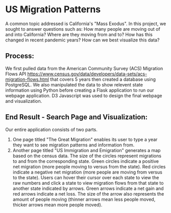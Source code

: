# US Migration Patterns

A common topic addressed is California's "Mass Exodus". 
In this project, we sought to answer questions such as:
How many people are moving out of and into California?
Where are they moving from and to?
How has this changed in recent pandemic years?
How can we best visualize this data?

## Process:
We first pulled data from the American Community Survey (ACS) Migration Flows API https://www.census.gov/data/developers/data-sets/acs-migration-flows.html that covers 5 years then created a database using PostgreSQL. We also manipulated the data to show relevent state information using Python before creating a Flask application to run our webpage application. D3 Javascript was used to design the final webpage and visualization. 

## End Result - Search Page and Visualization:
Our entire application consists of two parts. 
1. One page titled "The Great Migration" enables its user to type a year they want to see migration patterns and information from. 
2. Another page titled "US Immigration and Emigration" generates a map based on the census data. 
The size of the circles represent migrations to and from the corresponding state. Green circles indicate a positive net migration (more people moving to versus from the state). Red circles indicate a negative net migration (more people are moving from versus to the state). Users can hover their cursor over each state to view the raw numbers and click a state to view migration flows from that state to another state indicated by arrows. Green arrows indicate a net gain and red arrows indicate a net loss. The size of the arrow also represents the amount of people moving (thinner arrows mean less people moved, thicker arrows mean more people moved).
